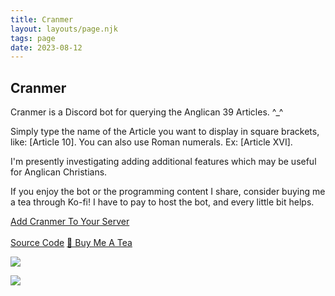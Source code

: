 ```yaml
---
title: Cranmer
layout: layouts/page.njk
tags: page
date: 2023-08-12
---
```


## Cranmer

Cranmer is a Discord bot for querying the Anglican 39 Articles. ^_^<br>

Simply type the name of the Article you want to display in square brackets, like: [Article 10]. You can also use Roman numerals. Ex: [Article XVI].

I'm presently investigating adding additional features which may be useful for Anglican Christians. <br>

If you enjoy the bot or the programming content I share, consider buying me a tea through Ko-fi! I have to pay to host the bot, and every little bit helps. 

<a class="flat-button" href="https://discord.com/api/oauth2/authorize?client_id=1139787660123197450&permissions=274877910016&scope=bot" target="_blank">Add Cranmer To Your Server</a> <br><br>
<a class="flat-button" href="https://github.com/Softwave/Cranmer" target="_blank">Source Code</a>
<a class="flat-button" href="https://ko-fi.com/s0ftwave" target="_blank">🍵 Buy Me A Tea</a>

<img class="border-image" src="https://cdn.discordapp.com/attachments/971817308433571843/1139895277017387028/cranmer.png"></img>


<img class="border-image" src="https://pbs.twimg.com/media/F3T7bzNbIAAIvtR?format=png&name=small"></img>



